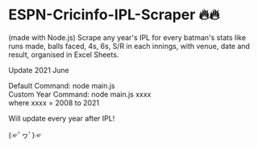 # ESPN-Cricinfo-IPL-Scraper 🔥🔥
(made with Node.js)
Scrape any year's IPL for every batman's stats like runs made, balls faced, 4s, 6s, S/R in each innings, with venue, date and result, organised in Excel Sheets.

Update 2021 June

Default Command: node main.js     
Custom Year Command: node main.js xxxx     
                where xxxx = 2008 to 2021
                
Will update every year after IPL! 

(☞ﾟヮﾟ)☞
